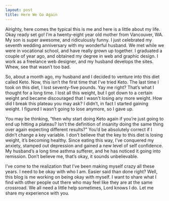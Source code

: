 ```yaml
---
layout: post
title: Here We Go Again
---
```

Alrighty, here comes the typical this is me and here is a little about my life. Okay ready set go! I’m a twenty-eight year old mother from Vancouver, WA. My son is super awesome, and ridiculously funny. I just celebrated my seventh wedding anniversary with my wonderful husband. We met while we were in vocational school, and have really grown up together. I  graduated a couple of year ago, and obtained my degree in web and graphic design. I work as a freelance web designer, and my husband develops the sites. Whew, see that wasn’t too bad. 

So, about a month ago, my husband and I decided to venture into this diet called Keto. Now, this isn’t the first time that I’ve tried Keto. The last time I took on this diet, I lost seventy-five pounds. Yay me right? That’s what I thought for a long time. I lost all this weight, but I got down to a certain weight and became discouraged that I wasn't losing any more weight. How did I break this plateau you may ask? I didn’t, in fact I started gaining weight. I figured I wasn’t going to lose anymore, so I gave up.

You may be thinking, “then why start doing Keto again if you’re just going to end up hitting a plateau? Isn’t the definition of insanity doing the same thing over again expecting different results?” You’d be absolutely correct if I didn’t change a key variable. I don’t believe that the key to this diet is losing weight, it’s becoming healthy. Since eating this way, I’ve conquered my anxiety, stamped out depression and gained a new level of self confidence. My husband’s a long time asthma sufferer, and he has noticed it going into remission. Don’t believe me, that’s okay, it sounds unbelievable.

I’ve come to the realization that I’ve been making myself crazy all these years. I need to be okay with who I am. Easier said than done right? Well, this blog is me working on being okay with myself. I want to share what I find with other people out there who may feel like they are at the same crossroad. We all need a little help sometimes, Lord knows I do. Let me share my experience with you.
